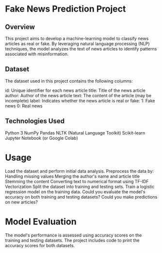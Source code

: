 # Fake News Prediction Project

## Overview
This project aims to develop a machine-learning model to classify news articles as real or fake. By leveraging natural language processing (NLP) techniques, the model analyzes the text of news articles to identify patterns associated with misinformation.

## Dataset
The dataset used in this project contains the following columns:

id: Unique identifier for each news article
title: Title of the news article
author: Author of the news article
text: The content of the article (may be incomplete)
label: Indicates whether the news article is real or fake:
  1: Fake news
  0: Real news

## Technologies Used
Python 3
NumPy
Pandas
NLTK (Natural Language Toolkit)
Scikit-learn
Jupyter Notebook (or Google Colab)

# Usage
Load the dataset and perform initial data analysis.
Preprocess the data by:
Handling missing values
Merging the author's name and article title
Stemming the content
Converting text to numerical format using TF-IDF Vectorization
Split the dataset into training and testing sets.
Train a logistic regression model on the training data.
Could you evaluate the model's accuracy on both training and testing datasets?
Could you make predictions on new articles?

# Model Evaluation
The model's performance is assessed using accuracy scores on the training and testing datasets. The project includes code to print the accuracy scores for both datasets.
